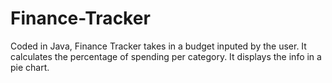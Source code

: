 # Finance-Tracker
Coded in Java, Finance Tracker takes in a budget inputed by the user. It calculates the percentage of spending per category. It displays the info in a pie chart.
